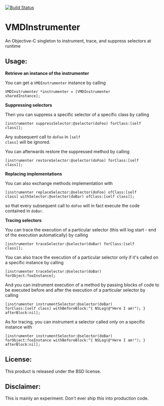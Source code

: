 [![Build Status](https://travis-ci.org/vittoriom/VMInstrumenter.png?branch=master)](https://travis-ci.org/vittoriom/VMInstrumenter)

VMDInstrumenter
==============

An Objective-C singleton to instrument, trace, and suppress selectors at runtime

Usage:
--------------

**Retrieve an instance of the instrumenter**

You can get a <code>VMDInstrumenter</code> instance by calling

<code>VMDInstrumenter *instrumenter = [VMDInstrumenter sharedInstance];</code>

**Suppressing selectors**

Then you can suppress a specific selector of a specific class by calling

<code>[instrumenter suppressSelector:@selector(doFoo) forClass:[self class]];</code>

Any subsequent call to <code>doFoo</code> in <code>[self class]</code> will be ignored.

You can afterwards restore the suppressed method by calling

<code>[instrumenter restoreSelector:@selector(doFoo) forClass:[self class]];</code>

**Replacing implementations**

You can also exchange methods implementation with

<code>[instrumenter replaceSelector:@selector(doFoo) ofClass:[self class] withSelector:@selector(doBar) ofClass:[self class]];</code>

so that every subsequent call to <code>doFoo</code> will in fact execute the code contained in <code>doBar</code>.

**Tracing selectors**

You can trace the execution of a particular selector (this will log start - end of the execution automatically) by calling

<code>[instrumenter traceSelector:@selector(doBar) forClass:[self class]];</code>

You can also trace the execution of a particular selector only if it's called on a specific instance by calling

<code>[instrumenter traceSelector:@selector(doBar) forObject:fooInstance];</code>

And you can instrument execution of a method by passing blocks of code to be executed before and after the execution of a particular selector by calling

<code>[instrumenter instrumentSelector:@selector(doBar) forClass:[self class] withBeforeBlock:^{
        NSLog(@"Here I am!");
    } afterBlock:nil];
</code>

As for tracing, you can instrument a selector called only on a specific instance with

<code>[instrumenter instrumentSelector:@selector(doBar) forObject:fooInstance withBeforeBlock:^{
        NSLog(@"Here I am!");
    } afterBlock:nil];
</code>

License:
--------------
This product is released under the BSD license.

Disclaimer:
--------------
This is mainly an experiment. Don't ever ship this into production code.